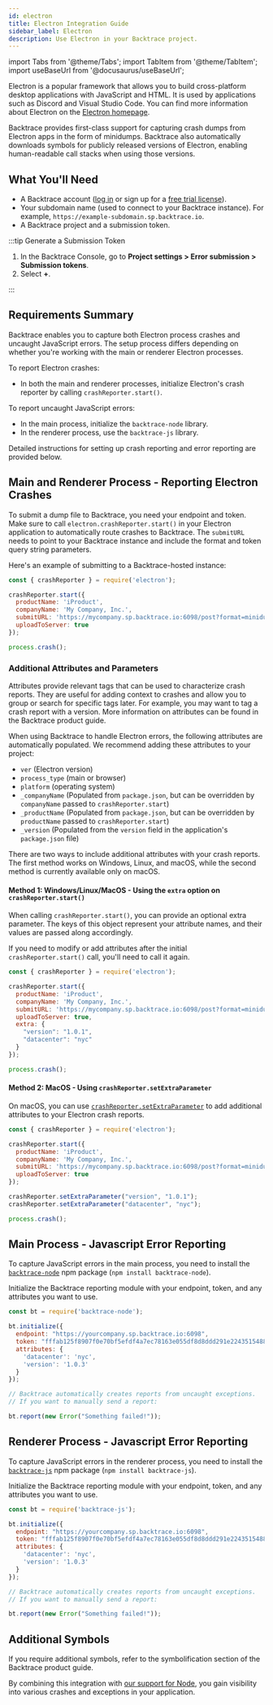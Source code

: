 ```yaml
---
id: electron
title: Electron Integration Guide
sidebar_label: Electron
description: Use Electron in your Backtrace project.
---
```


import Tabs from '@theme/Tabs';
import TabItem from '@theme/TabItem';
import useBaseUrl from '@docusaurus/useBaseUrl';

Electron is a popular framework that allows you to build cross-platform desktop applications with JavaScript and HTML. It is used by applications such as Discord and Visual Studio Code. You can find more information about Electron on the [Electron homepage](https://electron.atom.io/).

Backtrace provides first-class support for capturing crash dumps from Electron apps in the form of minidumps. Backtrace also automatically downloads symbols for publicly released versions of Electron, enabling human-readable call stacks when using those versions.

## What You'll Need

- A Backtrace account ([log in](https://backtrace.io/login) or sign up for a [free trial license](https://backtrace.io/sign-up)).
- Your subdomain name (used to connect to your Backtrace instance). For example, `https://example-subdomain.sp.backtrace.io`.
- A Backtrace project and a submission token.

:::tip Generate a Submission Token

1. In the Backtrace Console, go to **Project settings > Error submission > Submission tokens**.
1. Select **+**.

:::

## Requirements Summary

Backtrace enables you to capture both Electron process crashes and uncaught JavaScript errors. The setup process differs depending on whether you're working with the main or renderer Electron processes.

To report Electron crashes:

- In both the main and renderer processes, initialize Electron's crash reporter by calling `crashReporter.start()`.

To report uncaught JavaScript errors:

- In the main process, initialize the `backtrace-node` library.
- In the renderer process, use the `backtrace-js` library.

Detailed instructions for setting up crash reporting and error reporting are provided below.

## Main and Renderer Process - Reporting Electron Crashes

To submit a dump file to Backtrace, you need your endpoint and token. Make sure to call `electron.crashReporter.start()` in your Electron application to automatically route crashes to Backtrace. The `submitURL` needs to point to your Backtrace instance and include the format and token query string parameters.

Here's an example of submitting to a Backtrace-hosted instance:

```javascript
const { crashReporter } = require('electron');

crashReporter.start({
  productName: 'iProduct',
  companyName: 'My Company, Inc.',
  submitURL: 'https://mycompany.sp.backtrace.io:6098/post?format=minidump&token=fff016fe152941145a880720158dbca39c0f1b524c96bbd7c95a896556284076',
  uploadToServer: true
});

process.crash();
```

### Additional Attributes and Parameters

Attributes provide relevant tags that can be used to characterize crash reports. They are useful for adding context to crashes and allow you to group or search for specific tags later. For example, you may want to tag a crash report with a version. More information on attributes can be found in the Backtrace product guide.

When using Backtrace to handle Electron errors, the following attributes are automatically populated. We recommend adding these attributes to your project:

- `ver` (Electron version)
- `process_type` (main or browser)
- `platform` (operating system)
- `_companyName` (Populated from `package.json`, but can be overridden by `companyName` passed to `crashReporter.start`)
- `_productName` (Populated from `package.json`, but can be overridden by `productName` passed to `crashReporter.start`)
- `_version` (Populated from the `version` field in the application's `package.json` file)

There are two ways to include additional attributes with your crash reports. The first method works on Windows, Linux, and macOS, while the second method is currently available only on macOS.

#### Method 1: Windows/Linux/MacOS - Using the `extra` option on `crashReporter.start()`

When calling `crashReporter.start()`, you can provide an optional extra parameter. The keys of this object represent your attribute names, and their values are passed along accordingly.

If you need to modify or add attributes after the initial `crashReporter.start()` call, you'll need to call it again.

```javascript title="Example Code"
const { crashReporter } = require('electron');

crashReporter.start({
  productName: 'iProduct',
  companyName: 'My Company, Inc.',
  submitURL: 'https://mycompany.sp.backtrace.io:6098/post?format=minidump&token=fff016fe152941145a880720158dbca39c0f1b524c96bbd7c95a896556284076',
  uploadToServer: true,
  extra: {
    "version": "1.0.1",
    "datacenter": "nyc"
  }
});

process.crash();
```

#### Method 2: MacOS - Using `crashReporter.setExtraParameter`

On macOS, you can use [`crashReporter.setExtraParameter`](https://electron.atom.io/docs/api/crash-reporter/#crashreportersetextraparameterkey-value-macos) to add additional attributes to your Electron crash reports.

```javascript title="Example Code"
const { crashReporter } = require('electron');

crashReporter.start({
  productName: 'iProduct',
  companyName: 'My Company, Inc.',
  submitURL: 'https://mycompany.sp.backtrace.io:6098/post?format=minidump&token=fff016fe152941145a880720158dbca39c0f1b524c96bbd7c95a896556284076',
  uploadToServer: true
});

crashReporter.setExtraParameter("version", "1.0.1");
crashReporter.setExtraParameter("datacenter", "nyc");

process.crash();
```

## Main Process - Javascript Error Reporting

To capture JavaScript errors in the main process, you need to install the [`backtrace-node`](https://github.com/backtrace-labs/backtrace-node) npm package (`npm install backtrace-node`).

Initialize the Backtrace reporting module with your endpoint, token, and any attributes you want to use.

```javascript title="Example Code"
const bt = require('backtrace-node');

bt.initialize({
  endpoint: "https://yourcompany.sp.backtrace.io:6098",
  token: "fffab125f8907f0e70bf5efdf4a7ec78163e055df8d8ddd291e2243515488194aaa",
  attributes: {
    'datacenter': 'nyc',
    'version': '1.0.3'
  }
});

// Backtrace automatically creates reports from uncaught exceptions.
// If you want to manually send a report:

bt.report(new Error("Something failed!"));
```

## Renderer Process - Javascript Error Reporting

To capture JavaScript errors in the renderer process, you need to install the [`backtrace-js`](https://github.com/backtrace-labs/backtrace-js#readme) npm package (`npm install backtrace-js`).

Initialize the Backtrace reporting module with your endpoint, token, and any attributes you want to use.

```javascript title="Example Code"
const bt = require('backtrace-js');

bt.initialize({
  endpoint: "https://yourcompany.sp.backtrace.io:6098",
  token: "fffab125f8907f0e70bf5efdf4a7ec78163e055df8d8ddd291e2243515488194aaa",
  attributes: {
    'datacenter': 'nyc',
    'version': '1.0.3'
  }
});

// Backtrace automatically creates reports from uncaught exceptions.
// If you want to manually send a report:

bt.report(new Error("Something failed!"));
```

## Additional Symbols

If you require additional symbols, refer to the symbolification section of the Backtrace product guide.

By combining this integration with [our support for Node](https://github.com/backtrace-labs/backtrace-node), you gain visibility into various crashes and exceptions in your application.
